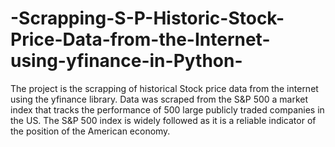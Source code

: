 # -Scrapping-S-P-Historic-Stock-Price-Data-from-the-Internet-using-yfinance-in-Python-
The project is the scrapping of historical Stock price data from the internet using the yfinance library. Data was scraped from the S&amp;P 500  a market index that tracks the performance of 500 large publicly traded companies in the US.  The S&amp;P 500 index is widely followed as it is a reliable indicator of the position of the American economy.
